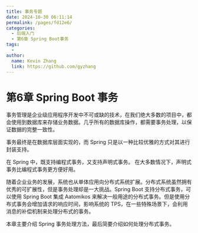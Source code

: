 ```yaml
---
title: 事务专题
date: 2024-10-30 06:11:14
permalink: /pages/fd12e6/
categories: 
  - 后端入门
  - 第6章 Spring Boot事务
tags: 
  - 
author: 
  name: Kevin Zhang
  link: https://github.com/gyzhang
---
```

# 第6章 Spring Boot 事务

事务管理是企业级应用程序开发中不可或缺的技术，在我们绝大多数的项目中，都会使用到数据库来存储业务数据。几乎所有的数据库操作，都需要事务处理，以保证数据的完整一致性。

事务最终是在数据库层面实现的，而 Spring 只是以一种比较优雅的方式对其进行封装支持。

在 Spring 中，既支持编程式事务，又支持声明式事务。 在大多数情况下，声明式事务比编程式事务更方便好用。

随着企业业务的发展，系统也从单体应用向分布式系统扩展。分布式系统虽然拥有优秀的可扩展性，但是事务处理却是一大挑战。Spring Boot 支持分布式事务，可以使用 Spring Boot 集成  Aatomikos 来解决一般用途的分布式事务。但是使用分布式事务会增加请求的响应时间，影响系统的 TPS，在一些特殊场景下，会利用消息的补偿机制来处理分布式的事务。 

本章主要介绍 Spring 事务处理方法，最后简要介绍如何处理分布式事务。
